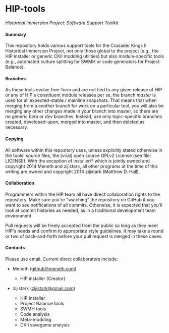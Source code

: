 HIP-tools
===

*Historical Immersion Project: Software Support Toolkit*

#### Summary ####

This repository holds various support tools for the Crusader Kings II Historical Immersion Project, not only those global to the project (e.g., the HIP installer or generic CKII modding utilities) but also module-specific tools (e.g., automated culture splitting for SWMH or code generators for Project Balance).

#### Branches ####

As these tools evolve free-form and are not tied to any given release of HIP or any of HIP's constituent module releases per se, the branch *master* is used for all expected-stable / mainline snapshots.  That means that when merging from a another branch for work on a particular tool, you will also be merging any other changes made in your branch into master, so there are no generic *beta* or *dev* branches. Instead, use only topic-specific branches created, developed-upon, merged into master, and then deleted as necessary.

#### Copying ####

All software within this repository uses, unless explicitly stated otherwise in the tools' source files, the [viral] open source GPLv2 License (see file: LICENSE). With the exception of installer/* which is jointly owned and copyright 2014 Meneth and zijistark, all other programs at the time of this writing are owned and copyright 2014 zijistark (Matthew D. Hall).

#### Collaboration ####

Programmers within the HIP team all have direct collaboration rights to the repository.  Make sure you're "watching" the repository on GitHub if you want to see notifications of all commits.  Otherwise, it is expected that you'll look at commit histories as needed, as in a traditional development team environment.

Pull requests will be freely accepted from the public so long as they meet HIP's needs and confirm to appropriate style guidelines.  It may take a round or two of back-and-forth before your pull request is merged in these cases.

#### Contacts ####

Please use email. Current direct collaborators include:

- Meneth (github@meneth.com)
    - HIP installer (Creator)

- zijistark (zijistark@gmail.com)
    - HIP installer
    - Project Balance tools
    - SWMH tools
    - Code analysis
    - Meta-modding
    - CKII savegame analysis
